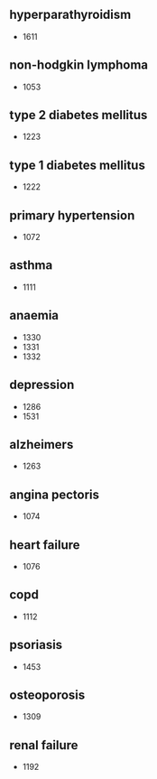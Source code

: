 ## hyperparathyroidism
- 1611

## non-hodgkin lymphoma
- 1053

## type 2 diabetes mellitus
- 1223

## type 1 diabetes mellitus
- 1222

## primary hypertension
- 1072

## asthma
- 1111

## anaemia
- 1330
- 1331
- 1332

## depression
- 1286
- 1531

## alzheimers
- 1263

## angina pectoris
- 1074

## heart failure
- 1076

## copd
- 1112

## psoriasis
- 1453

## osteoporosis
- 1309

## renal failure
- 1192